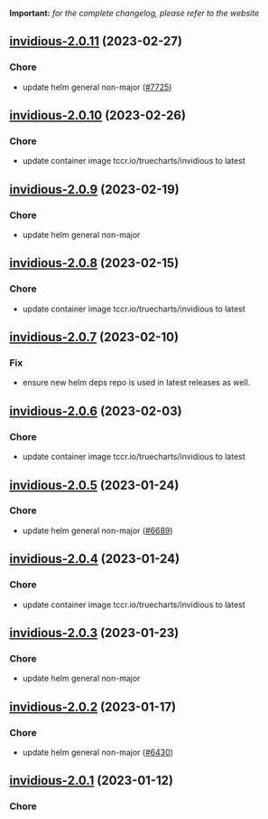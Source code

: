 **Important:**
*for the complete changelog, please refer to the website*




## [invidious-2.0.11](https://github.com/truecharts/charts/compare/invidious-2.0.10...invidious-2.0.11) (2023-02-27)

### Chore

- update helm general non-major ([#7725](https://github.com/truecharts/charts/issues/7725))
  
  


## [invidious-2.0.10](https://github.com/truecharts/charts/compare/invidious-2.0.9...invidious-2.0.10) (2023-02-26)

### Chore

- update container image tccr.io/truecharts/invidious to latest
  
  


## [invidious-2.0.9](https://github.com/truecharts/charts/compare/invidious-2.0.8...invidious-2.0.9) (2023-02-19)

### Chore

- update helm general non-major
  
  


## [invidious-2.0.8](https://github.com/truecharts/charts/compare/invidious-2.0.7...invidious-2.0.8) (2023-02-15)

### Chore

- update container image tccr.io/truecharts/invidious to latest
  
  


## [invidious-2.0.7](https://github.com/truecharts/charts/compare/invidious-2.0.6...invidious-2.0.7) (2023-02-10)

### Fix

- ensure new helm deps repo is used in latest releases as well.
  
  


## [invidious-2.0.6](https://github.com/truecharts/charts/compare/invidious-2.0.5...invidious-2.0.6) (2023-02-03)

### Chore

- update container image tccr.io/truecharts/invidious to latest
  
  


## [invidious-2.0.5](https://github.com/truecharts/charts/compare/invidious-2.0.4...invidious-2.0.5) (2023-01-24)

### Chore

- update helm general non-major ([#6689](https://github.com/truecharts/charts/issues/6689))
  
  


## [invidious-2.0.4](https://github.com/truecharts/charts/compare/invidious-2.0.3...invidious-2.0.4) (2023-01-24)

### Chore

- update container image tccr.io/truecharts/invidious to latest
  
  


## [invidious-2.0.3](https://github.com/truecharts/charts/compare/invidious-2.0.2...invidious-2.0.3) (2023-01-23)

### Chore

- update helm general non-major
  
  


## [invidious-2.0.2](https://github.com/truecharts/charts/compare/invidious-2.0.1...invidious-2.0.2) (2023-01-17)

### Chore

- update helm general non-major ([#6430](https://github.com/truecharts/charts/issues/6430))
  
  


## [invidious-2.0.1](https://github.com/truecharts/charts/compare/invidious-2.0.0...invidious-2.0.1) (2023-01-12)

### Chore
